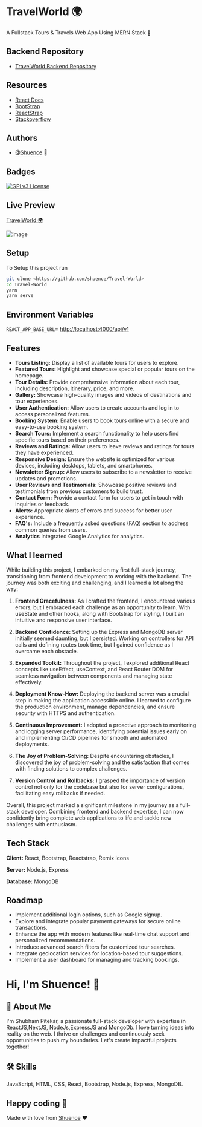 
# TravelWorld 🌍

A Fullstack Tours & Travels Web App Using MERN Stack 💫

## Backend Repository

- [TravelWorld Backend Repository](https://github.com/shuence/Bakend-for-TravelWorld)

## Resources

- [React Docs](https://beta.reactjs.org/)
- [BootStrap](https://getbootstrap.com/docs/)
- [ReactStrap](https://github.com/reactstrap/reactstrap)
- [Stackoverflow](https://stackoverflow.com/)

## Authors

- [@Shuence](https://www.github.com/shuence) 💫

## Badges

[![GPLv3 License](https://img.shields.io/badge/License-GPL%20v3-yellow.svg)](https://opensource.org/licenses/)

## Live Preview

[TravelWorld 🌍](https://travelworldtours.netlify.app/)

![image](https://github.com/shuence/FitClub/assets/65482186/4c863ee9-2e02-4e98-95c0-e122cf91320e)

## Setup

To Setup this project run

```bash
git clone <https://github.com/shuence/Travel-World>
cd Travel-World
yarn
yarn serve
```

## Environment Variables

`REACT_APP_BASE_URL`= <http://localhost:4000/api/v1>

## Features

- **Tours Listing:** Display a list of available tours for users to explore.
- **Featured Tours:** Highlight and showcase special or popular tours on the homepage.
- **Tour Details:** Provide comprehensive information about each tour, including description, itinerary, price, and more.
- **Gallery:** Showcase high-quality images and videos of destinations and tour experiences.
- **User Authentication:** Allow users to create accounts and log in to access personalized features.
- **Booking System:** Enable users to book tours online with a secure and easy-to-use booking system.
- **Search Tours:** Implement a search functionality to help users find specific tours based on their preferences.
- **Reviews and Ratings:** Allow users to leave reviews and ratings for tours they have experienced.
- **Responsive Design:** Ensure the website is optimized for various devices, including desktops, tablets, and smartphones.
- **Newsletter Signup:** Allow users to subscribe to a newsletter to receive updates and promotions.
- **User Reviews and Testimonials:** Showcase positive reviews and testimonials from previous customers to build trust.
- **Contact Form:** Provide a contact form for users to get in touch with inquiries or feedback.
- **Alerts:** Appropriate alerts of errors and success for better user experience.
- **FAQ's:** Include a frequently asked questions (FAQ) section to address common queries from users.
- **Analytics** Integrated Google Analytics for analytics.

## What I learned

While building this project, I embarked on my first full-stack journey, transitioning from frontend development to working with the backend. The journey was both exciting and challenging, and I learned a lot along the way:

1. **Frontend Gracefulness:** As I crafted the frontend, I encountered various errors, but I embraced each challenge as an opportunity to learn. With useState and other hooks, along with Bootstrap for styling, I built an intuitive and responsive user interface.

2. **Backend Confidence:** Setting up the Express and MongoDB server initially seemed daunting, but I persisted. Working on controllers for API calls and defining routes took time, but I gained confidence as I overcame each obstacle.

3. **Expanded Toolkit:** Throughout the project, I explored additional React concepts like useEffect, useContext, and React Router DOM for seamless navigation between components and managing state effectively.

4. **Deployment Know-How:** Deploying the backend server was a crucial step in making the application accessible online. I learned to configure the production environment, manage dependencies, and ensure security with HTTPS and authentication.

5. **Continuous Improvement:** I adopted a proactive approach to monitoring and logging server performance, identifying potential issues early on and implementing CI/CD pipelines for smooth and automated deployments.

6. **The Joy of Problem-Solving:** Despite encountering obstacles, I discovered the joy of problem-solving and the satisfaction that comes with finding solutions to complex challenges.

7. **Version Control and Rollbacks:** I grasped the importance of version control not only for the codebase but also for server configurations, facilitating easy rollbacks if needed.

Overall, this project marked a significant milestone in my journey as a full-stack developer. Combining frontend and backend expertise, I can now confidently bring complete web applications to life and tackle new challenges with enthusiasm.

## Tech Stack

**Client:** React, Bootstrap, Reactstrap, Remix Icons

**Server:** Node.js, Express

**Database:** MongoDB

## Roadmap

- Implement additional login options, such as Google signup.
- Explore and integrate popular payment gateways for secure online transactions.
- Enhance the app with modern features like real-time chat support and personalized recommendations.
- Introduce advanced search filters for customized tour searches.
- Integrate geolocation services for location-based tour suggestions.
- Implement a user dashboard for managing and tracking bookings.

# Hi, I'm Shuence! 👋

## 🚀 About Me

I'm Shubham Pitekar, a passionate full-stack developer with expertise in ReactJS,NextJS, NodeJs,ExpressJS and MongoDb. I love turning ideas into reality on the web. I thrive on challenges and continuously seek opportunities to push my boundaries. Let's create impactful projects together!

## 🛠 Skills

JavaScript, HTML, CSS, React, Bootstrap, Node.js, Express, MongoDB.

## Happy coding 💯

Made with love from [Shuence](https://shuence.netlify.app) ❤️

